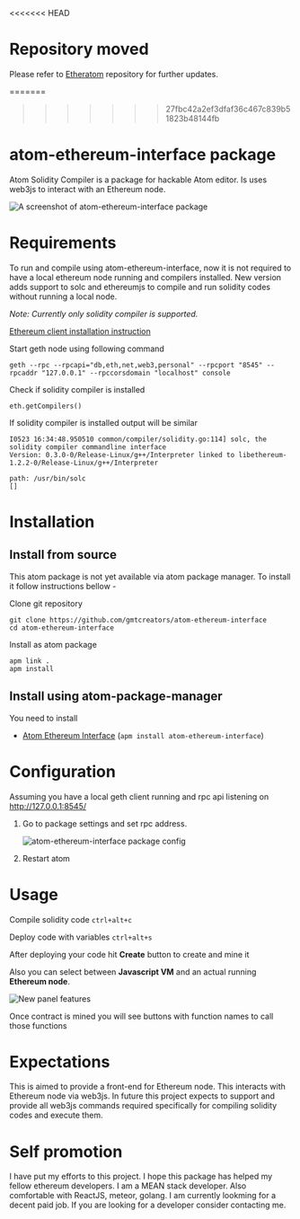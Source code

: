 <<<<<<< HEAD
# Repository moved

Please refer to [Etheratom](https://gitlab.com/0mkara/etheratom.git) repository for further updates.

=======
>>>>>>> 27fbc42a2ef3dfaf36c467c839b51823b48144fb
# atom-ethereum-interface package

Atom Solidity Compiler is a package for hackable Atom editor. Is uses web3js to interact with an Ethereum node.

![A screenshot of atom-ethereum-interface package](https://cloud.githubusercontent.com/assets/13261372/20199663/2d000048-a7d2-11e6-9eb6-222200442f5c.png)

# Requirements

To run and compile using atom-ethereum-interface, now it is not required to have a local ethereum node running and compilers installed. New version adds support to solc and ethereumjs to compile and run solidity codes without running a local node.

*Note: Currently only solidity compiler is supported.*

[Ethereum client installation instruction](https://www.ethereum.org/cli)

Start geth node using following command

    geth --rpc --rpcapi="db,eth,net,web3,personal" --rpcport "8545" --rpcaddr "127.0.0.1" --rpccorsdomain "localhost" console

Check if solidity compiler is installed

    eth.getCompilers()

If solidity compiler is installed output will be similar

    I0523 16:34:48.950510 common/compiler/solidity.go:114] solc, the solidity compiler commandline interface
    Version: 0.3.0-0/Release-Linux/g++/Interpreter linked to libethereum-1.2.2-0/Release-Linux/g++/Interpreter

    path: /usr/bin/solc
    []

# Installation

## Install from source

This atom package is not yet available via atom package manager. To install it follow instructions bellow -

Clone git repository

    git clone https://github.com/gmtcreators/atom-ethereum-interface
    cd atom-ethereum-interface

Install as atom package

    apm link .
    apm install

## Install using atom-package-manager

You need to install

* [Atom Ethereum Interface](https://atom.io/packages/atom-ethereum-interface) (`apm install atom-ethereum-interface`)

# Configuration

Assuming you have a local geth client running and rpc api listening on http://127.0.0.1:8545/

1. Go to package settings and set rpc address.

    ![atom-ethereum-interface package config](https://cloud.githubusercontent.com/assets/13261372/15468216/9989115e-2100-11e6-8dd5-e02fb9459ab6.gif)

2. Restart atom

# Usage

Compile solidity code `ctrl+alt+c`

Deploy code with variables `ctrl+alt+s`

After deploying your code hit **Create** button to create and mine it

Also you can select between **Javascript VM** and an actual running **Ethereum node**.

![New panel features](https://cloud.githubusercontent.com/assets/13261372/20199656/227e5a52-a7d2-11e6-95f5-ec7fb16b4564.png)

Once contract is mined you will see buttons with function names to call those functions

# Expectations

This is aimed to provide a front-end for Ethereum node. This interacts with Ethereum node via web3js. In future this project expects to support and provide all web3js commands required specifically for compiling solidity codes and execute them.


# Self promotion

I have put my efforts to this project. I hope this package has helped my fellow ethereum developers.
I am a MEAN stack developer. Also comfortable with ReactJS, meteor, golang. I am currently lookming for a decent paid job. If you are looking for a developer consider contacting me.
